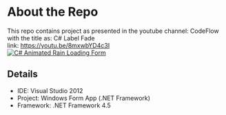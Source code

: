 # About the Repo
This repo contains project as presented in the youtube channel: CodeFlow  
with the title as: C# Label Fade  
link: https://youtu.be/8mxwbYD4c3I  
[![C# Animated Rain Loading Form](https://img.youtube.com/vi/8mxwbYD4c3I/0.jpg)](https://www.youtube.com/watch?v=8mxwbYD4c3I)  

## Details
 - IDE: Visual Studio 2012
 - Project: Windows Form App (.NET Framework)
 - Framework: .NET Framework 4.5
